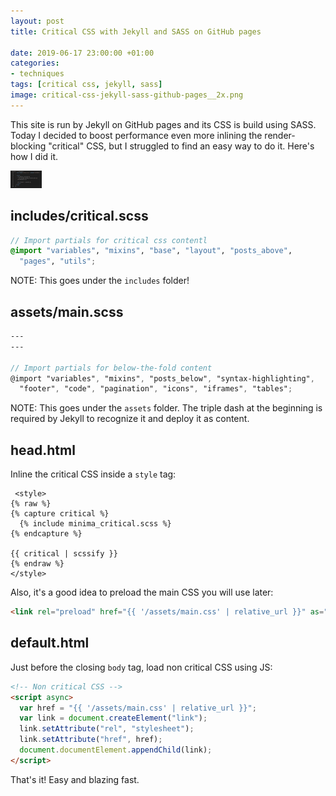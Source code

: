 ```yaml
---
layout: post
title: Critical CSS with Jekyll and SASS on GitHub pages

date: 2019-06-17 23:00:00 +01:00
categories:
- techniques
tags: [critical css, jekyll, sass]
image: critical-css-jekyll-sass-github-pages__2x.png
---
```


This site is run by Jekyll on GitHub pages and its CSS is build using SASS. Today I decided to boost performance even more inlining the render-blocking "critical" CSS, but I struggled to find an easy way to do it. Here's how I did it.

<img alt="TODO" src="/assets/post-images/critical-css-jekyll-sass-github-pages__ph.png" data-src="/assets/post-images/critical-css-jekyll-sass-github-pages__1x.png" data-srcset="/assets/post-images/critical-css-jekyll-sass-github-pages__1x.png 1x, /assets/post-images/critical-css-jekyll-sass-github-pages__2x.png 2x" class="lazy post-image">

## includes/critical.scss

```scss
// Import partials for critical css contentl
@import "variables", "mixins", "base", "layout", "posts_above", 
  "pages", "utils";
```

NOTE: This goes under the `includes` folder!

## assets/main.scss

```scss
---
---

// Import partials for below-the-fold content
@import "variables", "mixins", "posts_below", "syntax-highlighting", 
  "footer", "code",	"pagination", "icons", "iframes", "tables";
```

NOTE: This goes under the `assets` folder. The triple dash at the beginning is required by Jekyll to recognize it and deploy it as content.


## head.html

Inline the critical CSS inside a `style` tag:

```liquid
 <style>
{% raw %}
{% capture critical %}
  {% include minima_critical.scss %}
{% endcapture %}

{{ critical | scssify }} 
{% endraw %}
</style>
```

Also, it's a good idea to preload the main CSS you will use later:

```html
<link rel="preload" href="{{ '/assets/main.css' | relative_url }}" as="style">
```

## default.html

Just before the closing `body` tag, load non critical CSS using JS:

```html
<!-- Non critical CSS -->
<script async>
  var href = "{{ '/assets/main.css' | relative_url }}";
  var link = document.createElement("link");
  link.setAttribute("rel", "stylesheet");
  link.setAttribute("href", href);
  document.documentElement.appendChild(link);
</script>
```

That's it! Easy and blazing fast.
